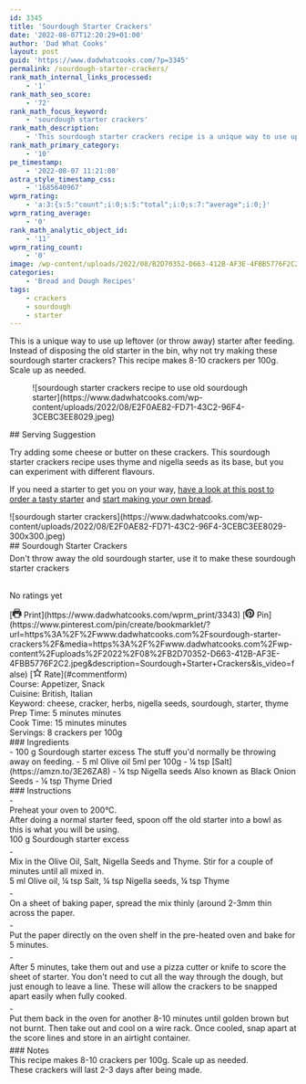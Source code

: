 ```yaml
---
id: 3345
title: 'Sourdough Starter Crackers'
date: '2022-08-07T12:20:29+01:00'
author: 'Dad What Cooks'
layout: post
guid: 'https://www.dadwhatcooks.com/?p=3345'
permalink: /sourdough-starter-crackers/
rank_math_internal_links_processed:
    - '1'
rank_math_seo_score:
    - '72'
rank_math_focus_keyword:
    - 'sourdough starter crackers'
rank_math_description:
    - 'This sourdough starter crackers recipe is a unique way to use up old sourdough starter that was destined to be for the bin. Instead of throwing if after feeding, make crackers.'
rank_math_primary_category:
    - '10'
pe_timestamp:
    - '2022-08-07 11:21:00'
astra_style_timestamp_css:
    - '1685640967'
wprm_rating:
    - 'a:3:{s:5:"count";i:0;s:5:"total";i:0;s:7:"average";i:0;}'
wprm_rating_average:
    - '0'
rank_math_analytic_object_id:
    - '11'
wprm_rating_count:
    - '0'
image: /wp-content/uploads/2022/08/B2D70352-D663-412B-AF3E-4FBB5776F2C2.jpeg
categories:
    - 'Bread and Dough Recipes'
tags:
    - crackers
    - sourdough
    - starter
---
```


This is a unique way to use up leftover (or throw away) starter after feeding. Instead of disposing the old starter in the bin, why not try making these sourdough starter crackers? This recipe makes 8-10 crackers per 100g. Scale up as needed.

<figure class="wp-block-image aligncenter size-full">![sourdough starter crackers recipe to use old sourdough starter](https://www.dadwhatcooks.com/wp-content/uploads/2022/08/E2F0AE82-FD71-43C2-96F4-3CEBC3EE8029.jpeg)</figure>## Serving Suggestion

Try adding some cheese or butter on these crackers. This sourdough starter crackers recipe uses thyme and nigella seeds as its base, but you can experiment with different flavours.

If you need a starter to get you on your way, [have a look at this post to order a tasty starter](https://www.dadwhatcooks.com/150-year-old-san-francisco-sourdough-starter-review/) and [start making your own bread](https://www.dadwhatcooks.com/category/bread-and-dough-recipes/).

<div class="wprm-recipe-container" data-recipe-id="3343" data-servings="8" id="wprm-recipe-container-3343"><div class="wprm-recipe wprm-recipe-template-dwc"><div class="wprm-recipe-image wprm-block-image-rounded">![sourdough starter crackers](https://www.dadwhatcooks.com/wp-content/uploads/2022/08/E2F0AE82-FD71-43C2-96F4-3CEBC3EE8029-300x300.jpeg)</div><div class="wprm-recipe-template-dwc-container"><div class="wprm-recipe-template-dwc-header">## Sourdough Starter Crackers

<div class="wprm-spacer" style="height: 5px"></div><div class="wprm-recipe-summary wprm-block-text-normal"><span style="display: block;">Don't throw away the old sourdough starter, use it to make these sourdough starter crackers</span></div><div class="wprm-spacer" style="height: 15px"></div> <style>#wprm-recipe-user-rating-22 .wprm-rating-star.wprm-rating-star-full svg * { fill: #ffffff; }#wprm-recipe-user-rating-22 .wprm-rating-star.wprm-rating-star-33 svg * { fill: url(#wprm-recipe-user-rating-22-33); }#wprm-recipe-user-rating-22 .wprm-rating-star.wprm-rating-star-50 svg * { fill: url(#wprm-recipe-user-rating-22-50); }#wprm-recipe-user-rating-22 .wprm-rating-star.wprm-rating-star-66 svg * { fill: url(#wprm-recipe-user-rating-22-66); }linearGradient#wprm-recipe-user-rating-22-33 stop { stop-color: #ffffff; }linearGradient#wprm-recipe-user-rating-22-50 stop { stop-color: #ffffff; }linearGradient#wprm-recipe-user-rating-22-66 stop { stop-color: #ffffff; }</style><svg height="0" style="display:block;width:0px;height:0px" width="0" xmlns="http://www.w3.org/2000/svg"><defs><lineargradient id="wprm-recipe-user-rating-22-33"><stop offset="0%" stop-opacity="1"></stop><stop offset="33%" stop-opacity="1"></stop><stop offset="33%" stop-opacity="0"></stop><stop offset="100%" stop-opacity="0"></stop></lineargradient></defs><defs><lineargradient id="wprm-recipe-user-rating-22-50"><stop offset="0%" stop-opacity="1"></stop><stop offset="50%" stop-opacity="1"></stop><stop offset="50%" stop-opacity="0"></stop><stop offset="100%" stop-opacity="0"></stop></lineargradient></defs><defs><lineargradient id="wprm-recipe-user-rating-22-66"><stop offset="0%" stop-opacity="1"></stop><stop offset="66%" stop-opacity="1"></stop><stop offset="66%" stop-opacity="0"></stop><stop offset="100%" stop-opacity="0"></stop></lineargradient></defs></svg><div class="wprm-recipe-rating wprm-user-rating wprm-recipe-rating-separate wprm-user-rating-not-voted wprm-user-rating-allowed" data-average="0" data-count="0" data-decimals="2" data-recipe="3343" data-total="0" data-user="0" id="wprm-recipe-user-rating-22"><span aria-label="Rate this recipe 1 out of 5 stars" class="wprm-rating-star wprm-rating-star-1 wprm-rating-star-empty" data-color="#ffffff" data-rating="1" onblur="window.WPRecipeMaker.userRating.leave(this)" onclick="window.WPRecipeMaker.userRating.click(this, event)" onfocus="window.WPRecipeMaker.userRating.enter(this)" onkeypress="window.WPRecipeMaker.userRating.click(this, event)" onmouseenter="window.WPRecipeMaker.userRating.enter(this)" onmouseleave="window.WPRecipeMaker.userRating.leave(this)" role="button" style="font-size: 1em;" tabindex="0"><svg height="16px" viewbox="0 0 24 24" width="16px" x="0px" xmlns="http://www.w3.org/2000/svg" xmlns:xlink="http://www.w3.org/1999/xlink" y="0px"><g transform="translate(0, 0)"><polygon fill="none" points="12,2.6 15,9 21.4,9 16.7,13.9 18.6,21.4 12,17.6 5.4,21.4 7.3,13.9 2.6,9 9,9 " stroke="#ffffff" stroke-linecap="square" stroke-linejoin="miter" stroke-miterlimit="10" stroke-width="2"></polygon></g></svg></span><span aria-label="Rate this recipe 2 out of 5 stars" class="wprm-rating-star wprm-rating-star-2 wprm-rating-star-empty" data-color="#ffffff" data-rating="2" onblur="window.WPRecipeMaker.userRating.leave(this)" onclick="window.WPRecipeMaker.userRating.click(this, event)" onfocus="window.WPRecipeMaker.userRating.enter(this)" onkeypress="window.WPRecipeMaker.userRating.click(this, event)" onmouseenter="window.WPRecipeMaker.userRating.enter(this)" onmouseleave="window.WPRecipeMaker.userRating.leave(this)" role="button" style="font-size: 1em;" tabindex="0"><svg height="16px" viewbox="0 0 24 24" width="16px" x="0px" xmlns="http://www.w3.org/2000/svg" xmlns:xlink="http://www.w3.org/1999/xlink" y="0px"><g transform="translate(0, 0)"><polygon fill="none" points="12,2.6 15,9 21.4,9 16.7,13.9 18.6,21.4 12,17.6 5.4,21.4 7.3,13.9 2.6,9 9,9 " stroke="#ffffff" stroke-linecap="square" stroke-linejoin="miter" stroke-miterlimit="10" stroke-width="2"></polygon></g></svg></span><span aria-label="Rate this recipe 3 out of 5 stars" class="wprm-rating-star wprm-rating-star-3 wprm-rating-star-empty" data-color="#ffffff" data-rating="3" onblur="window.WPRecipeMaker.userRating.leave(this)" onclick="window.WPRecipeMaker.userRating.click(this, event)" onfocus="window.WPRecipeMaker.userRating.enter(this)" onkeypress="window.WPRecipeMaker.userRating.click(this, event)" onmouseenter="window.WPRecipeMaker.userRating.enter(this)" onmouseleave="window.WPRecipeMaker.userRating.leave(this)" role="button" style="font-size: 1em;" tabindex="0"><svg height="16px" viewbox="0 0 24 24" width="16px" x="0px" xmlns="http://www.w3.org/2000/svg" xmlns:xlink="http://www.w3.org/1999/xlink" y="0px"><g transform="translate(0, 0)"><polygon fill="none" points="12,2.6 15,9 21.4,9 16.7,13.9 18.6,21.4 12,17.6 5.4,21.4 7.3,13.9 2.6,9 9,9 " stroke="#ffffff" stroke-linecap="square" stroke-linejoin="miter" stroke-miterlimit="10" stroke-width="2"></polygon></g></svg></span><span aria-label="Rate this recipe 4 out of 5 stars" class="wprm-rating-star wprm-rating-star-4 wprm-rating-star-empty" data-color="#ffffff" data-rating="4" onblur="window.WPRecipeMaker.userRating.leave(this)" onclick="window.WPRecipeMaker.userRating.click(this, event)" onfocus="window.WPRecipeMaker.userRating.enter(this)" onkeypress="window.WPRecipeMaker.userRating.click(this, event)" onmouseenter="window.WPRecipeMaker.userRating.enter(this)" onmouseleave="window.WPRecipeMaker.userRating.leave(this)" role="button" style="font-size: 1em;" tabindex="0"><svg height="16px" viewbox="0 0 24 24" width="16px" x="0px" xmlns="http://www.w3.org/2000/svg" xmlns:xlink="http://www.w3.org/1999/xlink" y="0px"><g transform="translate(0, 0)"><polygon fill="none" points="12,2.6 15,9 21.4,9 16.7,13.9 18.6,21.4 12,17.6 5.4,21.4 7.3,13.9 2.6,9 9,9 " stroke="#ffffff" stroke-linecap="square" stroke-linejoin="miter" stroke-miterlimit="10" stroke-width="2"></polygon></g></svg></span><span aria-label="Rate this recipe 5 out of 5 stars" class="wprm-rating-star wprm-rating-star-5 wprm-rating-star-empty" data-color="#ffffff" data-rating="5" onblur="window.WPRecipeMaker.userRating.leave(this)" onclick="window.WPRecipeMaker.userRating.click(this, event)" onfocus="window.WPRecipeMaker.userRating.enter(this)" onkeypress="window.WPRecipeMaker.userRating.click(this, event)" onmouseenter="window.WPRecipeMaker.userRating.enter(this)" onmouseleave="window.WPRecipeMaker.userRating.leave(this)" role="button" style="font-size: 1em;" tabindex="0"><svg height="16px" viewbox="0 0 24 24" width="16px" x="0px" xmlns="http://www.w3.org/2000/svg" xmlns:xlink="http://www.w3.org/1999/xlink" y="0px"><g transform="translate(0, 0)"><polygon fill="none" points="12,2.6 15,9 21.4,9 16.7,13.9 18.6,21.4 12,17.6 5.4,21.4 7.3,13.9 2.6,9 9,9 " stroke="#ffffff" stroke-linecap="square" stroke-linejoin="miter" stroke-miterlimit="10" stroke-width="2"></polygon></g></svg></span><div class="wprm-recipe-rating-details wprm-block-text-normal">No ratings yet</div></div><div class="wprm-spacer" style="height: 15px"></div> [<span class="wprm-recipe-icon wprm-recipe-print-icon"><svg height="16px" viewbox="0 0 24 24" width="16px" x="0px" xmlns="http://www.w3.org/2000/svg" xmlns:xlink="http://www.w3.org/1999/xlink" y="0px"><g><path d="M19,5.09V1c0-0.552-0.448-1-1-1H6C5.448,0,5,0.448,5,1v4.09C2.167,5.569,0,8.033,0,11v7c0,0.552,0.448,1,1,1h4v4c0,0.552,0.448,1,1,1h12c0.552,0,1-0.448,1-1v-4h4c0.552,0,1-0.448,1-1v-7C24,8.033,21.833,5.569,19,5.09z M7,2h10v3H7V2z M17,22H7v-9h10V22z M18,10c-0.552,0-1-0.448-1-1c0-0.552,0.448-1,1-1s1,0.448,1,1C19,9.552,18.552,10,18,10z" fill="#333333"></path></g></svg></span> Print](https://www.dadwhatcooks.com/wprm_print/3343) [<span class="wprm-recipe-icon wprm-recipe-pin-icon"><svg height="16" viewbox="0 0 24 24" width="16" xmlns="http://www.w3.org/2000/svg"><g class="nc-icon-wrapper" fill="#333333"><path d="M12,0C5.4,0,0,5.4,0,12c0,5.1,3.2,9.4,7.6,11.2c-0.1-0.9-0.2-2.4,0-3.4c0.2-0.9,1.4-6,1.4-6S8.7,13,8.7,12 c0-1.7,1-2.9,2.2-2.9c1,0,1.5,0.8,1.5,1.7c0,1-0.7,2.6-1,4c-0.3,1.2,0.6,2.2,1.8,2.2c2.1,0,3.8-2.2,3.8-5.5c0-2.9-2.1-4.9-5-4.9 c-3.4,0-5.4,2.6-5.4,5.2c0,1,0.4,2.1,0.9,2.7c0.1,0.1,0.1,0.2,0.1,0.3c-0.1,0.4-0.3,1.2-0.3,1.4c-0.1,0.2-0.2,0.3-0.4,0.2 c-1.5-0.7-2.4-2.9-2.4-4.6c0-3.8,2.8-7.3,7.9-7.3c4.2,0,7.4,3,7.4,6.9c0,4.1-2.6,7.5-6.2,7.5c-1.2,0-2.4-0.6-2.8-1.4 c0,0-0.6,2.3-0.7,2.9c-0.3,1-1,2.3-1.5,3.1C9.6,23.8,10.8,24,12,24c6.6,0,12-5.4,12-12C24,5.4,18.6,0,12,0z" fill="#333333"></path></g></svg></span> Pin](https://www.pinterest.com/pin/create/bookmarklet/?url=https%3A%2F%2Fwww.dadwhatcooks.com%2Fsourdough-starter-crackers%2F&media=https%3A%2F%2Fwww.dadwhatcooks.com%2Fwp-content%2Fuploads%2F2022%2F08%2FB2D70352-D663-412B-AF3E-4FBB5776F2C2.jpeg&description=Sourdough+Starter+Crackers&is_video=false) [<span class="wprm-recipe-icon wprm-recipe-jump-to-comments-icon"><svg height="16px" viewbox="0 0 24 24" width="16px" x="0px" xmlns="http://www.w3.org/2000/svg" xmlns:xlink="http://www.w3.org/1999/xlink" y="0px"><g transform="translate(0, 0)"><polygon fill="none" points="12,2.6 15,9 21.4,9 16.7,13.9 18.6,21.4 12,17.6 5.4,21.4 7.3,13.9 2.6,9 9,9 " stroke="#333333" stroke-linecap="square" stroke-linejoin="miter" stroke-miterlimit="10" stroke-width="2"></polygon></g></svg></span> Rate](#commentform)<div class="wprm-spacer"></div><div class="wprm-recipe-meta-container wprm-recipe-tags-container wprm-recipe-details-container wprm-recipe-details-container-inline wprm-block-text-normal" style=""><div class="wprm-recipe-block-container wprm-recipe-block-container-inline wprm-block-text-normal wprm-recipe-tag-container wprm-recipe-course-container" style=""><span class="wprm-recipe-details-label wprm-block-text-faded wprm-recipe-tag-label wprm-recipe-course-label">Course: </span><span class="wprm-recipe-course wprm-block-text-normal">Appetizer, Snack</span></div><div class="wprm-recipe-block-container wprm-recipe-block-container-inline wprm-block-text-normal wprm-recipe-tag-container wprm-recipe-cuisine-container" style=""><span class="wprm-recipe-details-label wprm-block-text-faded wprm-recipe-tag-label wprm-recipe-cuisine-label">Cuisine: </span><span class="wprm-recipe-cuisine wprm-block-text-normal">British, Italian</span></div><div class="wprm-recipe-block-container wprm-recipe-block-container-inline wprm-block-text-normal wprm-recipe-tag-container wprm-recipe-keyword-container" style=""><span class="wprm-recipe-details-label wprm-block-text-faded wprm-recipe-tag-label wprm-recipe-keyword-label">Keyword: </span><span class="wprm-recipe-keyword wprm-block-text-normal">cheese, cracker, herbs, nigella seeds, sourdough, starter, thyme</span></div></div><div class="wprm-recipe-meta-container wprm-recipe-times-container wprm-recipe-details-container wprm-recipe-details-container-inline wprm-block-text-normal" style=""><div class="wprm-recipe-block-container wprm-recipe-block-container-inline wprm-block-text-normal wprm-recipe-time-container wprm-recipe-prep-time-container" style=""><span class="wprm-recipe-details-label wprm-block-text-faded wprm-recipe-time-label wprm-recipe-prep-time-label">Prep Time: </span><span class="wprm-recipe-time wprm-block-text-normal"><span class="wprm-recipe-details wprm-recipe-details-minutes wprm-recipe-prep_time wprm-recipe-prep_time-minutes">5<span class="sr-only screen-reader-text wprm-screen-reader-text"> minutes</span></span> <span aria-hidden="true" class="wprm-recipe-details-unit wprm-recipe-details-minutes wprm-recipe-prep_time-unit wprm-recipe-prep_timeunit-minutes">minutes</span></span></div><div class="wprm-recipe-block-container wprm-recipe-block-container-inline wprm-block-text-normal wprm-recipe-time-container wprm-recipe-cook-time-container" style=""><span class="wprm-recipe-details-label wprm-block-text-faded wprm-recipe-time-label wprm-recipe-cook-time-label">Cook Time: </span><span class="wprm-recipe-time wprm-block-text-normal"><span class="wprm-recipe-details wprm-recipe-details-minutes wprm-recipe-cook_time wprm-recipe-cook_time-minutes">15<span class="sr-only screen-reader-text wprm-screen-reader-text"> minutes</span></span> <span aria-hidden="true" class="wprm-recipe-details-unit wprm-recipe-details-minutes wprm-recipe-cook_time-unit wprm-recipe-cook_timeunit-minutes">minutes</span></span></div></div><div class="wprm-recipe-block-container wprm-recipe-block-container-inline wprm-block-text-normal wprm-recipe-servings-container" style=""><span class="wprm-recipe-details-label wprm-block-text-faded wprm-recipe-servings-label">Servings: </span><span class="wprm-recipe-servings-with-unit"><span aria-label="Adjust recipe servings" class="wprm-recipe-servings wprm-recipe-details wprm-recipe-servings-3343 wprm-recipe-servings-adjustable-tooltip wprm-block-text-normal" data-initial-servings="" data-recipe="3343">8</span> <span class="wprm-recipe-servings-unit wprm-recipe-details-unit wprm-block-text-normal">crackers per 100g</span></span></div> </div><div class="wprm-recipe-ingredients-container wprm-recipe-ingredients-no-images wprm-recipe-3343-ingredients-container wprm-block-text-normal wprm-ingredient-style-regular wprm-recipe-images-before" data-recipe="3343" data-servings="8">### Ingredients

<div class="wprm-recipe-ingredient-group">- <span class="wprm-recipe-ingredient-amount">100</span> <span class="wprm-recipe-ingredient-unit">g</span> <span class="wprm-recipe-ingredient-name">Sourdough starter excess</span> <span class="wprm-recipe-ingredient-notes wprm-recipe-ingredient-notes-faded">The stuff you'd normally be throwing away on feeding.</span>
- <span class="wprm-recipe-ingredient-amount">5</span> <span class="wprm-recipe-ingredient-unit">ml</span> <span class="wprm-recipe-ingredient-name">Olive oil</span> <span class="wprm-recipe-ingredient-notes wprm-recipe-ingredient-notes-faded">5ml per 100g</span>
- <span class="wprm-recipe-ingredient-amount">¼</span> <span class="wprm-recipe-ingredient-unit">tsp</span> <span class="wprm-recipe-ingredient-name">[Salt](https://amzn.to/3E26ZA8)</span>
- <span class="wprm-recipe-ingredient-amount">¼</span> <span class="wprm-recipe-ingredient-unit">tsp</span> <span class="wprm-recipe-ingredient-name">Nigella seeds</span> <span class="wprm-recipe-ingredient-notes wprm-recipe-ingredient-notes-faded">Also known as Black Onion Seeds</span>
- <span class="wprm-recipe-ingredient-amount">¼</span> <span class="wprm-recipe-ingredient-unit">tsp</span> <span class="wprm-recipe-ingredient-name">Thyme</span> <span class="wprm-recipe-ingredient-notes wprm-recipe-ingredient-notes-faded">Dried</span>

</div></div><div class="wprm-recipe-instructions-container wprm-recipe-3343-instructions-container wprm-block-text-normal" data-recipe="3343">### Instructions

<div class="wprm-recipe-instruction-group">- <div class="wprm-recipe-instruction-text" style="margin-bottom: 5px"><span style="display: block;">Preheat your oven to 200°C. </span><div class="wprm-spacer"></div><span style="display: block;">After doing a normal starter feed, spoon off the old starter into a bowl as this is what you will be using.</span></div><div class="wprm-recipe-instruction-ingredients wprm-recipe-instruction-ingredients-inline wprm-block-text-faded" style="margin-top: -5px; margin-bottom: 5px;"><span class="wprm-recipe-instruction-ingredient wprm-recipe-instruction-ingredient-3343-0" data-separator="" style="margin-bottom: 5px;">100 g Sourdough starter excess</span></div>
- <div class="wprm-recipe-instruction-text" style="margin-bottom: 5px"><span style="display: block;">Mix in the Olive Oil, Salt, Nigella Seeds and Thyme. Stir for a couple of minutes until all mixed in.</span></div><div class="wprm-recipe-instruction-ingredients wprm-recipe-instruction-ingredients-inline wprm-block-text-faded" style="margin-top: -5px; margin-bottom: 5px;"><span class="wprm-recipe-instruction-ingredient wprm-recipe-instruction-ingredient-3343-1" data-separator=", " style="margin-bottom: 5px;">5 ml Olive oil, </span><span class="wprm-recipe-instruction-ingredient wprm-recipe-instruction-ingredient-3343-2" data-separator=", " style="margin-bottom: 5px;">¼ tsp Salt, </span><span class="wprm-recipe-instruction-ingredient wprm-recipe-instruction-ingredient-3343-3" data-separator=", " style="margin-bottom: 5px;">¼ tsp Nigella seeds, </span><span class="wprm-recipe-instruction-ingredient wprm-recipe-instruction-ingredient-3343-4" data-separator="" style="margin-bottom: 5px;">¼ tsp Thyme</span></div>
- <div class="wprm-recipe-instruction-text" style="margin-bottom: 5px"><span style="display: block;">On a sheet of baking paper, spread the mix thinly (around 2-3mm thin across the paper.</span></div>
- <div class="wprm-recipe-instruction-text" style="margin-bottom: 5px"><span style="display: block;">Put the paper directly on the oven shelf in the pre-heated oven and bake for 5 minutes.</span></div>
- <div class="wprm-recipe-instruction-text" style="margin-bottom: 5px"><span style="display: block;">After 5 minutes, take them out and use a pizza cutter or knife to score the sheet of starter. You don't need to cut all the way through the dough, but just enough to leave a line. These will allow the crackers to be snapped apart easily when fully cooked.</span></div>
- <div class="wprm-recipe-instruction-text" style="margin-bottom: 5px"><span style="display: block;">Put them back in the oven for another 8-10 minutes until golden brown but not burnt. Then take out and cool on a wire rack. Once cooled, snap apart at the score lines and store in an airtight container.</span></div>

</div></div><div class="wprm-recipe-notes-container wprm-block-text-normal">### Notes

<div class="wprm-recipe-notes"><span style="display: block;"><span data-slate-fragment="JTVCJTdCJTIydHlwZSUyMiUzQSUyMnBhcmFncmFwaCUyMiUyQyUyMmNoaWxkcmVuJTIyJTNBJTVCJTdCJTIydGV4dCUyMiUzQSUyMlRoaXMlMjByZWNpcGUlMjBtYWtlcyUyMDgtMTAlMjBjcmFja2VycyUyMHBlciUyMDEwMGcuJTIwU2NhbGUlMjB1cCUyMGFzJTIwbmVlZGVkLiUyMCUyMiU3RCU1RCU3RCU1RA==">This recipe makes 8-10 crackers per 100g. Scale up as needed. </span></span><div class="wprm-spacer"></div><span style="display: block;">These crackers will last 2-3 days after being made.</span></div></div></div></div></div>